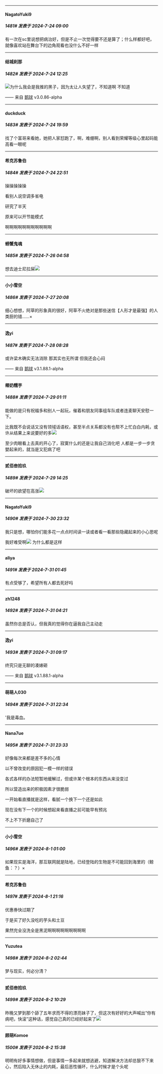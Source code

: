 ﻿
*****

####  NagatoYuki9  
##### 1481#       发表于 2024-7-24 09:00

有一次在sc里说想把病治好，但是不止一次觉得要不还是算了；什么样都好吧，就像喜欢站在舞台下的边角观看也没什么不好一样


*****

####  结城刹那  
##### 1482#       发表于 2024-7-24 12:25

<img src="https://p.sda1.dev/18/e2bf5cf536db7c0d51055727da105719/image.jpg" referrerpolicy="no-referrer">为什么我会是我推的黑子，因为太让人失望了，不知道啊 不知道

—— 来自 [鹅球](https://www.pgyer.com/xfPejhuq) v3.0.86-alpha


*****

####  duckduck  
##### 1483#       发表于 2024-7-24 19:59

找了个富哥来看她，她把人家怼跑了，啊，难绷啊，别人看到荣耀等级心里起码能高看一眼呢


*****

####  希克苏鲁伯  
##### 1484#       发表于 2024-7-24 22:51

操操操操操

看别人说空调多省电

研究了半天

原来可以开节能模式

啊啊啊啊啊啊啊啊啊啊啊


*****

####  螃蟹鬼魂  
##### 1485#       发表于 2024-7-26 04:58

想去迪士尼拉屎<img src="https://static.saraba1st.com/image/smiley/face2017/066.png" referrerpolicy="no-referrer">


*****

####  小小雪空  
##### 1486#       发表于 2024-7-27 20:08

细心想想，阿草的形象真的很好，阿草不火绝对是那些迷信【人形才是最强】的人类厨的错……×


*****

####  逸yi  
##### 1487#       发表于 2024-7-28 08:28

或许梁木确实无法消除 那其实也无所谓 但我还会心闷

—— 来自 [鹅球](https://www.pgyer.com/xfPejhuq) v3.1.88.1-alpha


*****

####  椰奶糯芋  
##### 1488#       发表于 2024-7-29 01:11

能做的是只有祝福多和别人一起玩，催着和朋友同事组车队或者连麦聊天安慰一下。

比我既不会说话又没有领域话语权，甚至半点关系都没有也帮不上忙白白内耗，或许从结果上来说要好的多<img src="https://static.saraba1st.com/image/smiley/face2017/155.png" referrerpolicy="no-referrer">

至少肉眼看上去真的开心了，寂寞什么的还是让我自己消化吧 人都是一步一步贪婪起来的，就当是又犯病了吧


*****

####  贰佰叁拾玖  
##### 1489#       发表于 2024-7-29 14:25

破坏的欲望在高涨<img src="https://static.saraba1st.com/image/smiley/face2017/087.gif" referrerpolicy="no-referrer">


*****

####  NagatoYuki9  
##### 1490#       发表于 2024-7-30 23:32

我只是想，哪怕你们能多花一点点时间读一读或者看一看那些隐藏起来的小心思呢

我好难受啊<img src="https://static.saraba1st.com/image/smiley/face2017/139.png" referrerpolicy="no-referrer"> 为什么都是这样


*****

####  aliya  
##### 1491#       发表于 2024-7-31 01:45

有点受够了，希望所有人都去死好吗


*****

####  zh1248  
##### 1492#       发表于 2024-7-31 04:21

虽然你总是否认，但我真的觉得你在逼我自己主动走


*****

####  逸yi  
##### 1493#       发表于 2024-7-31 09:17

终究只是无聊的凑婊砸

—— 来自 [鹅球](https://www.pgyer.com/xfPejhuq) v3.1.88.1-alpha


*****

####  萌萌人030  
##### 1494#       发表于 2024-7-31 22:34

'⁡⁡⁡⁡⁡⁡⁡⁡⁡⁡⁡⁡⁡⁡⁡⁡⁡⁡⁡⁡⁡⁡⁡⁡⁡⁡⁡⁡⁡⁡⁡⁡⁡⁡⁡⁡⁡⁡⁡⁡⁡⁡⁡⁡⁡⁡⁡⁡⁡⁡⁡⁡⁡⁡⁡⁡⁡⁡⁡⁡⁡⁡⁡⁡⁡⁡⁡⁡⁡⁡⁡⁡⁡⁡⁡⁡⁡⁡⁡⁡⁡⁡⁡⁡⁡⁡⁡⁡⁡⁡⁡⁡⁡⁡我是毒血。


*****

####  Nana7ue  
##### 1495#       发表于 2024-7-31 23:33

好像每次来都是差不多的心情

以不曾改变的原因犯一模一样的错误

各式各样的办法短暂地缓解过，但或许某个根本的东西从来没变过

所以营造出来的积极因素才很脆弱

一开始看直播就是这样，看腻一个换下一个还是如此

现在没有下一个的时候想起来看直播之前可能早有预兆

不上不下折磨自己了


*****

####  小小雪空  
##### 1496#       发表于 2024-8-1 01:00

如果现实是海洋，那互联网就是陆地，已经登陆的生物是不可能回到海里的（鲸鱼：？）×


*****

####  希克苏鲁伯  
##### 1497#       发表于 2024-8-1 21:16

优惠券快过期了

于是买了好久没吃的芋头和土豆

果然完全没洗全是黑泥啊啊啊啊啊啊啊啊啊


*****

####  Yuzutea  
##### 1498#       发表于 2024-8-2 02:44

梦与现实，何必分清？


*****

####  贰佰叁拾玖  
##### 1499#       发表于 2024-8-2 10:29

昨晚又梦到那个舔了五年求而不得的漂亮妹子了，但这次有好好的大声喊出“你有病吧，快滚”这种话，感觉自己真的已经好起来了<img src="https://static.saraba1st.com/image/smiley/animal2017/008.png" referrerpolicy="no-referrer">


*****

####  顾萌Komoe  
##### 1500#       发表于 2024-8-2 15:38

明明有好多事情想做，但是事情一多起来就想逃避，知道解决方法却总狠不下来心，然后陷入无休止的内耗，最后恶性循环，什么时候才是个头呢

